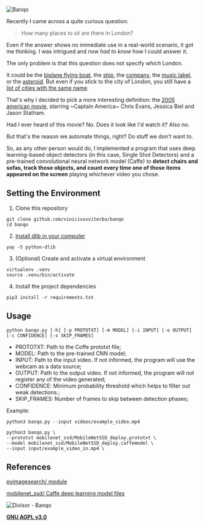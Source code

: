 ![Banqo](https://user-images.githubusercontent.com/24854541/105562486-142c6d00-5cf9-11eb-93ec-0ee7bb202d1d.png)

Recently I came across a quite curious question:

> How many places to sit are there in London?

Even if the answer shows no immediate use in a real-world scenario, it got me thinking. I was intrigued and now *had to know* how I could answer it.

The only problem is that this question does not specify *which* London.

It could be the [biplane flying boat](https://en.wikipedia.org/wiki/Saro_London), the [ship](https://en.wikipedia.org/wiki/SS_London_(1864)), the [company](https://en.wikipedia.org/wiki/London_Drugs), the [music label](https://en.wikipedia.org/wiki/London_Records), or the [asteroid](https://en.wikipedia.org/wiki/8837_London). But even if you stick to the city of London, you still have a [list of cities with the same name](https://londonist.com/london/features/places-named-london-that-aren-t-the-london).

That's why I decided to pick a more interesting definition: the [2005 american movie](https://www.imdb.com/title/tt0449061/), starring ~Captain America~ Chris Evans, Jessica Biel and Jason Statham.

Had I ever heard of this movie? No. Does it look like I'd watch it? Also no.

But that's the reason we automate things, right? Do stuff we don't want to.

So, as any other person would do, I implemented a program that uses deep learning-based object detectors (in this case, Single Shot Detectors) and a pre-trained convolutional neural network model (Caffe) to **detect chairs and sofas, track those objects, and count every time one of those items appeared on the screen** playing whichever video you chose.

## Setting the Environment

1. Clone this repository
```shell
git clone github.com/viniciusvviterbo/banqo
cd banqo
```
2. [Install dlib in your computer](https://www.pyimagesearch.com/2018/01/22/install-dlib-easy-complete-guide/)
```shell
yay -S python-dlib
```
3. (Optional) Create and activate a virtual environment 
```shell
virtualenv .venv
source .venv/bin/activate
```
4. Install the project dependencies
```shell
pip3 install -r requirements.txt
```

## Usage
```shell
python banqo.py [-h] [-p PROTOTXT] [-m MODEL] [-i INPUT] [-o OUTPUT] [-c CONFIDENCE] [-s SKIP_FRAMES]
```

- PROTOTXT: Path to the Coffe prototxt file;
- MODEL: Path to the pre-trained CNN model;
- INPUT: Path to the input video. If not informed, the program will use the webcam as a data source;
- OUTPUT: Path to the output video. If not informed, the program will not register any of the video generated;
- CONFIDENCE: Minimum probability threshold which helps to filter out weak detections.;
- SKIP_FRAMES: Number of frames to skip between detection phases;

Example:
```shell
python3 banqo.py --input videos/example_video.mp4
```
```shell
python3 banqo.py \
--prototxt mobilenet_ssd/MobileNetSSD_deploy.prototxt \
--model mobilenet_ssd/MobileNetSSD_deploy.caffemodel \
--input input/example_video_in.mp4 \
```

## References

[pyimagesearch/ module](https://www.pyimagesearch.com/2018/07/23/simple-object-tracking-with-opencv/)

[mobilenet_ssd/ Caffe deep learning model files](https://www.pyimagesearch.com/2017/09/11/object-detection-with-deep-learning-and-opencv/)


![Divisor - Banqo](https://user-images.githubusercontent.com/24854541/105561762-8a7ba000-5cf6-11eb-9c1e-d19a6b190222.png)

**[GNU AGPL v3.0](https://www.gnu.org/licenses/agpl-3.0.html)**
